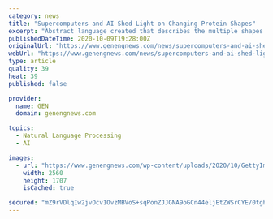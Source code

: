 ```yaml
---
category: news
title: "Supercomputers and AI Shed Light on Changing Protein Shapes"
excerpt: "Abstract language created that describes the multiple shapes a protein molecule can take and how and when it transitions from one shape to another. This is the first time a machine learning algorithm has been applied to biomolecular dynamics in this way."
publishedDateTime: 2020-10-09T19:28:00Z
originalUrl: "https://www.genengnews.com/news/supercomputers-and-ai-shed-light-on-changing-protein-shapes/"
webUrl: "https://www.genengnews.com/news/supercomputers-and-ai-shed-light-on-changing-protein-shapes/"
type: article
quality: 39
heat: 39
published: false

provider:
  name: GEN
  domain: genengnews.com

topics:
  - Natural Language Processing
  - AI

images:
  - url: "https://www.genengnews.com/wp-content/uploads/2020/10/GettyImages-1180684429-scaled.jpg"
    width: 2560
    height: 1707
    isCached: true

secured: "mZ9rVDlqIw2jvOcv1OvzMBVoS+sqPonZJJGNA9oGCn44eljEtZWSrCYE/0tghV4mw0prCU2i/BgX1gJpq358rGtcHv9cKrOvInQYI9UT0G6yBFOqrMGHFSgXid76ZP7c1cyRwaqGUkSddxyv2G3/s1NeHEq3xfBnxMh/NN23km7WIrG3mu5fD4EHZ/pZLk1e26ufXbSRBLPXoZ5TziGoe2AHpS397E84o/yFXpmA/vygjCmdsME2FXzn2eWEfqvKqHkwA9H75/iZRy/FuROr5ayuwlQBNGCP4/3tIkgpsWu7yX0r9weWWWDYTN5mFqhIDy8VLK3VI9zKuSN7amsIhV7NzzkON6gd0KhSCkYeOwc=;z//WddauVu8XcbWhdiPqnw=="
---
```


